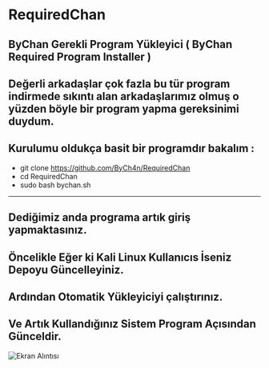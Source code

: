 # RequiredChan
ByChan Gerekli Program Yükleyici ( ByChan Required Program Installer )
------------------------------------------------------------------------------------
Değerli arkadaşlar çok fazla bu tür program indirmede sıkıntı alan arkadaşlarımız olmuş o yüzden böyle bir program yapma gereksinimi duydum.
------------------------------------------------------------------------------------
Kurulumu oldukça basit bir programdır bakalım :
------------------------------------------------------------------------------------
- git clone https://github.com/ByCh4n/RequiredChan
- cd RequiredChan
- sudo bash bychan.sh
------------------------------------------------------------------------------------
Dediğimiz anda programa artık giriş yapmaktasınız.
------------------------------------------------------------------------------------
Öncelikle Eğer ki Kali Linux Kullanıcıs İseniz Depoyu Güncelleyiniz.
------------------------------------------------------------------------------------
Ardından Otomatik Yükleyiciyi çalıştırınız.
------------------------------------------------------------------------------------
Ve Artık Kullandığınız Sistem Program Açısından Günceldir.
------------------------------------------------------------------------------------
![Ekran Alıntısı](https://user-images.githubusercontent.com/67187998/87971000-50261180-cacd-11ea-8180-feee888e1f85.PNG)
